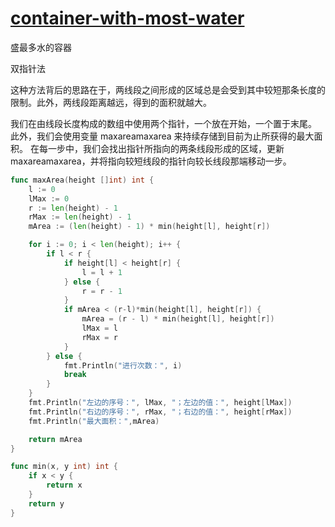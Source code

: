 # [container-with-most-water](https://leetcode.com/problems/container-with-most-water/)

盛最多水的容器

双指针法

这种方法背后的思路在于，两线段之间形成的区域总是会受到其中较短那条长度的限制。此外，两线段距离越远，得到的面积就越大。

我们在由线段长度构成的数组中使用两个指针，一个放在开始，一个置于末尾。 此外，我们会使用变量 maxareamaxarea 来持续存储到目前为止所获得的最大面积。 在每一步中，我们会找出指针所指向的两条线段形成的区域，更新 maxareamaxarea，并将指向较短线段的指针向较长线段那端移动一步。

```go
func maxArea(height []int) int {
	l := 0
	lMax := 0
	r := len(height) - 1
	rMax := len(height) - 1
	mArea := (len(height) - 1) * min(height[l], height[r])

	for i := 0; i < len(height); i++ {
		if l < r {
			if height[l] < height[r] {
				l = l + 1
			} else {
				r = r - 1
			}
			if mArea < (r-l)*min(height[l], height[r]) {
				mArea = (r - l) * min(height[l], height[r])
				lMax = l
				rMax = r
			}
		} else {
			fmt.Println("进行次数：", i)
			break
		}
	}
	fmt.Println("左边的序号：", lMax, "；左边的值：", height[lMax])
	fmt.Println("右边的序号：", rMax, "；右边的值：", height[rMax])
	fmt.Println("最大面积：",mArea)

	return mArea
}

func min(x, y int) int {
	if x < y {
		return x
	}
	return y
}
```
